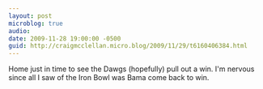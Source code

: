```yaml
---
layout: post
microblog: true
audio: 
date: 2009-11-28 19:00:00 -0500
guid: http://craigmcclellan.micro.blog/2009/11/29/t6160406384.html
---
```

Home just in time to see the Dawgs (hopefully) pull out a win. I'm nervous since all I saw of the Iron Bowl was Bama come back to win.
